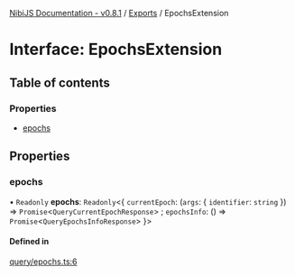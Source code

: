 [NibiJS Documentation - v0.8.1](../README.md) / [Exports](../nibijs.md) / EpochsExtension

# Interface: EpochsExtension

## Table of contents

### Properties

- [epochs](EpochsExtension.md#epochs)

## Properties

### epochs

• `Readonly` **epochs**: `Readonly`<{ `currentEpoch`: (`args`: { `identifier`: `string`  }) => `Promise`<`QueryCurrentEpochResponse`\> ; `epochsInfo`: () => `Promise`<`QueryEpochsInfoResponse`\>  }\>

#### Defined in

[query/epochs.ts:6](https://github.com/NibiruChain/ts-sdk/blob/d8a9441/packages/nibijs/src/query/epochs.ts#L6)
